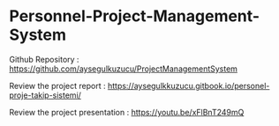 # Personnel-Project-Management-System

Github Repository : https://github.com/aysegulkuzucu/ProjectManagementSystem

Review the project report : https://aysegulkkuzucu.gitbook.io/personel-proje-takip-sistemi/

Review the project presentation : https://youtu.be/xFlBnT249mQ

